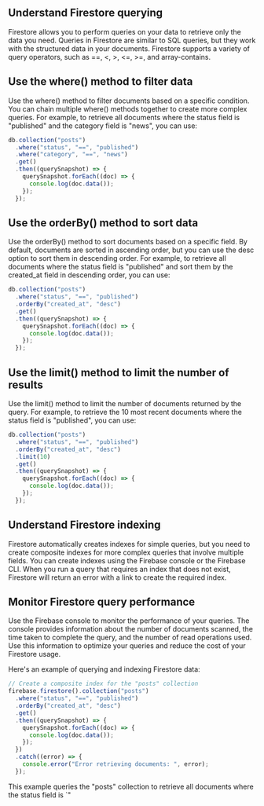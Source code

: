 ## Understand Firestore querying

Firestore allows you to perform queries on your data to retrieve only the data you need. Queries in Firestore are similar to SQL queries, but they work with the structured data in your documents. Firestore supports a variety of query operators, such as ==, <, >, <=, >=, and array-contains.

## Use the where() method to filter data

Use the where() method to filter documents based on a specific condition. You can chain multiple where() methods together to create more complex queries. For example, to retrieve all documents where the status field is "published" and the category field is "news", you can use:

```javascript
db.collection("posts")
  .where("status", "==", "published")
  .where("category", "==", "news")
  .get()
  .then((querySnapshot) => {
    querySnapshot.forEach((doc) => {
      console.log(doc.data());
    });
  });
```

## Use the orderBy() method to sort data

Use the orderBy() method to sort documents based on a specific field. By default, documents are sorted in ascending order, but you can use the desc option to sort them in descending order. For example, to retrieve all documents where the status field is "published" and sort them by the created_at field in descending order, you can use:

```javascript
db.collection("posts")
  .where("status", "==", "published")
  .orderBy("created_at", "desc")
  .get()
  .then((querySnapshot) => {
    querySnapshot.forEach((doc) => {
      console.log(doc.data());
    });
  });
```

## Use the limit() method to limit the number of results

Use the limit() method to limit the number of documents returned by the query. For example, to retrieve the 10 most recent documents where the status field is "published", you can use:

```javascript
db.collection("posts")
  .where("status", "==", "published")
  .orderBy("created_at", "desc")
  .limit(10)
  .get()
  .then((querySnapshot) => {
    querySnapshot.forEach((doc) => {
      console.log(doc.data());
    });
  });

```

## Understand Firestore indexing

Firestore automatically creates indexes for simple queries, but you need to create composite indexes for more complex queries that involve multiple fields. You can create indexes using the Firebase console or the Firebase CLI. When you run a query that requires an index that does not exist, Firestore will return an error with a link to create the required index.

## Monitor Firestore query performance

Use the Firebase console to monitor the performance of your queries. The console provides information about the number of documents scanned, the time taken to complete the query, and the number of read operations used. Use this information to optimize your queries and reduce the cost of your Firestore usage.

Here's an example of querying and indexing Firestore data:

```javascript
// Create a composite index for the "posts" collection
firebase.firestore().collection("posts")
  .where("status", "==", "published")
  .orderBy("created_at", "desc")
  .get()
  .then((querySnapshot) => {
    querySnapshot.forEach((doc) => {
      console.log(doc.data());
    });
  })
  .catch((error) => {
    console.error("Error retrieving documents: ", error);
  });
```

This example queries the "posts" collection to retrieve all documents where the status field is `"